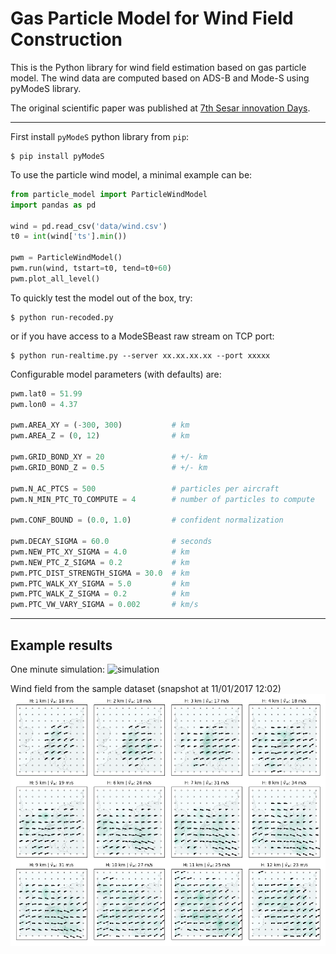 # Gas Particle Model for Wind Field Construction
This is the Python library for wind field estimation based on gas particle model. The wind data are computed based on ADS-B and Mode-S using pyModeS library.

The original scientific paper was published at [7th Sesar innovation Days](http://www.sesarju.eu/sites/default/files/documents/sid/2017/SIDs_2017_paper_16.pdf).

---
First install `pyModeS` python library from `pip`:

```
$ pip install pyModeS
```

To use the particle wind model, a minimal example can be:

```python
from particle_model import ParticleWindModel
import pandas as pd

wind = pd.read_csv('data/wind.csv')
t0 = int(wind['ts'].min())

pwm = ParticleWindModel()
pwm.run(wind, tstart=t0, tend=t0+60)
pwm.plot_all_level()
```

To quickly test the model out of the box, try:

```
$ python run-recoded.py
```

or if you have access to a ModeSBeast raw stream on TCP port:

```
$ python run-realtime.py --server xx.xx.xx.xx --port xxxxx
```


Configurable model parameters (with defaults) are:

```python
pwm.lat0 = 51.99
pwm.lon0 = 4.37

pwm.AREA_XY = (-300, 300)           # km
pwm.AREA_Z = (0, 12)                # km

pwm.GRID_BOND_XY = 20               # +/- km
pwm.GRID_BOND_Z = 0.5               # +/- km

pwm.N_AC_PTCS = 500                 # particles per aircraft
pwm.N_MIN_PTC_TO_COMPUTE = 4        # number of particles to compute

pwm.CONF_BOUND = (0.0, 1.0)         # confident normalization

pwm.DECAY_SIGMA = 60.0              # seconds
pwm.NEW_PTC_XY_SIGMA = 4.0          # km
pwm.NEW_PTC_Z_SIGMA = 0.2           # km
pwm.PTC_DIST_STRENGTH_SIGMA = 30.0  # km
pwm.PTC_WALK_XY_SIGMA = 5.0         # km
pwm.PTC_WALK_Z_SIGMA = 0.2          # km
pwm.PTC_VW_VARY_SIGMA = 0.002       # km/s
```

---

## Example results

One minute simulation:
![simulation](data/screenshots/simulation.gif?raw=true)

Wind field from the sample dataset (snapshot at 11/01/2017 12:02)
![real-wind-field](data/screenshots/recorded_wind_field.png?raw=true)
